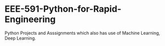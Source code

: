 # EEE-591-Python-for-Rapid-Engineering
Python Projects and Asssignments which also has use of Machine Learning, Deep Learning.
